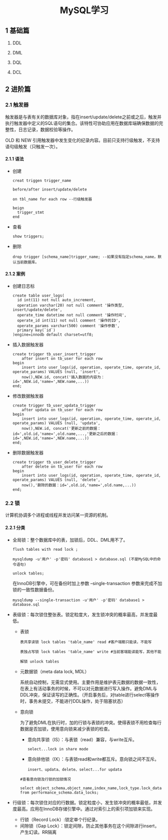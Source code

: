 <h1 align = "center">MySQL学习</h1>

## 1 基础篇

1. DDL

   

2. DML

3. DQL

4. DCL

## 2 进阶篇

### 2.1 触发器

触发器是与表有关的数据库对象，指在insert/update/delete之前或之后，触发并执行触发器中定义的SQL语句的集合。该特性可协助应用在数据库端确保数据的完整性，日志记录，数据校验等操作。

OLD 和 NEW 引用触发器中发生变化的纪录内容。目前只支持行级触发，不支持语句级触发（只触发一次）。

#### 2.1.1 语法

- 创建

  ```
  creat triggen trigger_name
  
  before/after insert/update/delete
  
  on tbl_name for each row --行级触发器
  
  beign
  	trigger_stmt
  end
  ```

- 查看

  ```
  show triggers;
  ```

- 删除

  ```
  drop trigger [schema_name]trigger_name; --如果没有指定schema_name，默认当前数据库。
  ```

#### 2.1.2 案例

- 创建日志标

  ```
  create table user_logs(
    id int(11) not null auto_increment,
    operation varchar(20) not null comment '操作类型, insert/update/delete',
    operate_time datetime not null comment '操作时间',
    operate_id int(11) not null comment '操作的ID',
    operate_params varchar(500) comment '操作参数',
    primary key(`id`)
  )engine=innodb default charset=utf8;
  ```

- 插入数据触发器

  ```
  create trigger tb_user_insert_trigger
      after insert on tb_user for each row 
  begin 
      insert into user_logs(id, operation, operate_time, operate_id, operate_params) VALUES (null, 'insert', 
      now(),NEW.id, concat('插入数据的内容为：id=',NEW.id,'name=',NEW.name,...))
  end;
  ```

- 修改数据触发器

  ```
  create trigger tb_user_updata_trigger
      after updata on tb_user for each row 
  begin 
      insert into user_logs(id, operation, operate_time, operate_id, operate_params) VALUES (null, 'updata', 
      now(),NEW.id, concat('更新之前的数据：id=',old.id,'name=',old.name,...,'更新之后的数据：id=',NEW.id,'name=',NEW.name,...))
  end;
  ```

- 删除数据触发器

  ```
  create trigger tb_user_delete_trigger
      after delete on tb_user for each row 
  begin 
      insert into user_logs(id, operation, operate_time, operate_id, operate_params) VALUES (null, 'delete', 
      now(),'删除的数据：id=',old.id,'name=',old.name,...))
  end;
  ```

### 2.2 锁

计算机协调多个进程或线程并发访问某一资源的机制。

#### 2.2.1 分类

- 全局锁：整个数据库中的表，加锁后，DDL、DML用不了。

  ```
  flush tables with read lock ;
  
  mysqldump -u'用户' -p'密码' database1 > database.sql (不是MySQL中的命令语句)
  
  unlock tables;
  ```

  在InnoDB引擎中，可在备份时加上参数  –single-transaction 参数来完成不加锁的一致性数据备份。

  ```
  mysqldump --single-transaction -u'用户' -p'密码' database1 > database.sql
  ```

- 表级锁：每次锁住整张表。锁定粒度大，发生锁冲突的概率最高，并发度最低。

  - 表锁

    ```
    表共享读锁 lock tables 'table_name' read #客户端都只能读，不能写
    
    表独占写锁 lock tables 'table_name' write #当前客端能读能写，其他不能
    
    解锁 unlock tables
    ```

  - 元数据锁（meta data lock, MDL）

    系统自动控制，无需显式使用。主要作用是维护表元数据的数据一致性，在表上有活动事务的时候，不可以对元数据进行写入操作。避免DML与DDL冲突，保证读写的正确性。（开启事务后，对table进行select等操作时，事务未提交，不能进行DDL操作，处于阻塞状态）

  - 意向锁

    为了避免DML在执行时，加的行锁与表锁的冲突。使得表锁不用检查每行数据是否加锁，使用意向锁来减少表锁的检查。

    - 意向共享锁（IS）：与表锁（read）兼容，与write互斥。

      ```
      select...lock in share mode
      ```

    - 意向排他锁（IX）：与表锁read和write都互斥。意向锁之间不互斥。

      ```
      insert、updata、delete、select...for updata
      ```

    ```
    #查看意向锁及行锁的加锁情况
    
    select object_schema,object_name,index_name,lock_type.lock_data from performance_schema.data_locks;
    ```

- 行级锁：每次锁住对应的行数据。锁定粒度小，发生锁冲突的概率最低，并发度最高。应用在InnoDB存储引擎中。通过对索引上的索引项加锁来实现。

  - 行锁（Record Lock）:锁定单个行纪录。
  - 间隙锁（Gap Lock）：锁定间隙，防止其他事务在这个间隙进行insert，产生幻读。RR隔离

  
